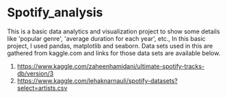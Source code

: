 # Spotify_analysis
This is a basic data analytics and visualization project to show some details like 'popular genre', 'average duration for each year', etc., 
In this basic project, I used pandas, matplotlib and seaborn.
Data sets used in this are gathered from kaggle.com and links for those data sets are available below.
1. https://www.kaggle.com/zaheenhamidani/ultimate-spotify-tracks-db/version/3
2. https://www.kaggle.com/lehaknarnauli/spotify-datasets?select=artists.csv
